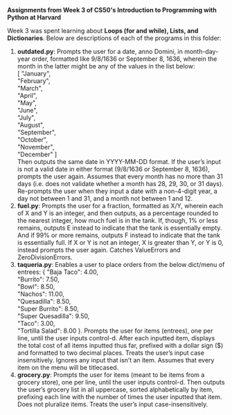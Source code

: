 **Assignments from Week 3 of CS50's Introduction to Programming with Python at Harvard**

Week 3 was spent learning about **Loops (for and while), Lists, and Dictionaries**. Below are descriptions of each of the programs in this folder:

1. **outdated.py**: Prompts the user for a date, anno Domini, in month-day-year order, formatted like 9/8/1636 or September 8, 1636, wherein the month in the latter might be any of the values in the list below:  
[   "January",  
    "February",  
    "March",  
    "April",  
    "May",  
    "June",  
    "July",  
    "August",  
    "September",  
    "October",  
    "November",  
    "December"  ]  
Then outputs the same date in YYYY-MM-DD format. If the user’s input is not a valid date in either format (9/8/1636 or September 8, 1636), prompts the user again. Assumes that every month has no more than 31 days (i.e. does not validate whether a month has 28, 29, 30, or 31 days). Re-prompts the user when they input a date with a non-4-digit year, a day not between 1 and 31, and a month not between 1 and 12.  
2. **fuel.py**: Prompts the user for a fraction, formatted as X/Y, wherein each of X and Y is an integer, and then outputs, as a percentage rounded to the nearest integer, how much fuel is in the tank. If, though, 1% or less remains, outputs E instead to indicate that the tank is essentially empty. And if 99% or more remains, outputs F instead to indicate that the tank is essentially full. If X or Y is not an integer, X is greater than Y, or Y is 0, instead prompts the user again. Catches ValueErrors and ZeroDivisionErrors.  
3. **taqueria.py**: Enables a user to place orders from the below dict/menu of entrees:
{   "Baja Taco": 4.00,  
    "Burrito": 7.50,  
    "Bowl": 8.50,  
    "Nachos": 11.00,  
    "Quesadilla": 8.50,  
    "Super Burrito": 8.50,  
    "Super Quesadilla": 9.50,  
    "Taco": 3.00,  
    "Tortilla Salad": 8.00  }. 
Prompts the user for items (entrees), one per line, until the user inputs control-d. After each inputted item, displays the total cost of all items inputted thus far, prefixed with a dollar sign ($) and formatted to two decimal places. Treats the user’s input case insensitively. Ignores any input that isn’t an item. Assumes that every item on the menu will be titlecased.  
4. **grocery.py**: Prompts the user for items (meant to be items from a grocery store), one per line, until the user inputs control-d. Then outputs the user’s grocery list in all uppercase, sorted alphabetically by item, prefixing each line with the number of times the user inputted that item. Does not pluralize items. Treats the user’s input case-insensitively.
